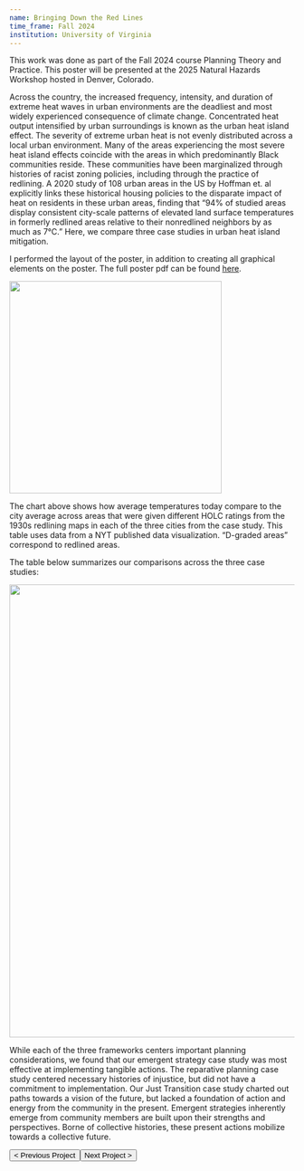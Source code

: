 ```yaml
---
name: Bringing Down the Red Lines
time_frame: Fall 2024
institution: University of Virginia
---
```

This work was done as part of the Fall 2024 course Planning Theory and Practice. This poster will be presented at the 2025 Natural Hazards Workshop hosted in Denver, Colorado.

Across the country, the increased frequency, intensity, and duration of extreme heat waves in urban environments are the deadliest and most widely experienced consequence of climate change. Concentrated heat output intensified by urban surroundings is known as the urban heat island effect. The severity of extreme urban heat is not evenly distributed across a local urban environment. Many of the areas experiencing the most severe heat island effects coincide with the areas in which predominantly Black communities reside. These communities have been marginalized through histories of racist zoning policies, including through the practice of redlining. A 2020 study of 108 urban areas in the US by Hoffman et. al explicitly links these historical housing policies to the disparate impact of heat on residents in these urban areas, finding that “94% of studied areas display consistent city-scale patterns of elevated land surface temperatures in formerly redlined areas relative to their nonredlined neighbors by as much as 7°C.” Here, we compare three case studies in urban heat island mitigation.

I performed the layout of the poster, in addition to creating all graphical elements on the poster. The full poster pdf can be found <a class="normalfont" target="_blank" href="/imgs/Redlining and Urban Heat Poster.pdf">here</a>.

<div class="oohbaby">
  <img class="myImages center" id="myImg" width="375px" src="/imgs/Part B NYT Temp Comps.png">
</div>

The chart above shows how average temperatures today compare to the city average across areas that were given different HOLC ratings from the 1930s redlining maps in each of the three cities from the case study. This table uses data from a NYT published data visualization. “D-graded areas” correspond to redlined areas.

The table below summarizes our comparisons across the three case studies:

<div class="oohbaby">
  <img class="myImages center" id="myImg" width="800px" src="/imgs/Part B Chart - Top Align Dotted Fine Lines Column Rectangles.png">
</div>

While each of the three frameworks centers important planning considerations, we found that our emergent strategy case study was most effective at implementing tangible actions. The reparative planning case study centered necessary histories of injustice, but did not have a commitment to implementation. Our Just Transition case study charted out paths towards a vision of the future, but lacked a foundation of action and energy from the community in the present. Emergent strategies inherently emerge from community members are built upon their strengths and perspectives. Borne of collective histories, these present actions mobilize towards a collective future.

<button class="prev" onclick="window.location.href = '/projects/gy1s2_indigenous_land_comanagement.html';"> < Previous Project
<button class="next" onclick="window.location.href = '/projects/gy2s0_direct-vision.html';">Next Project > </button>
